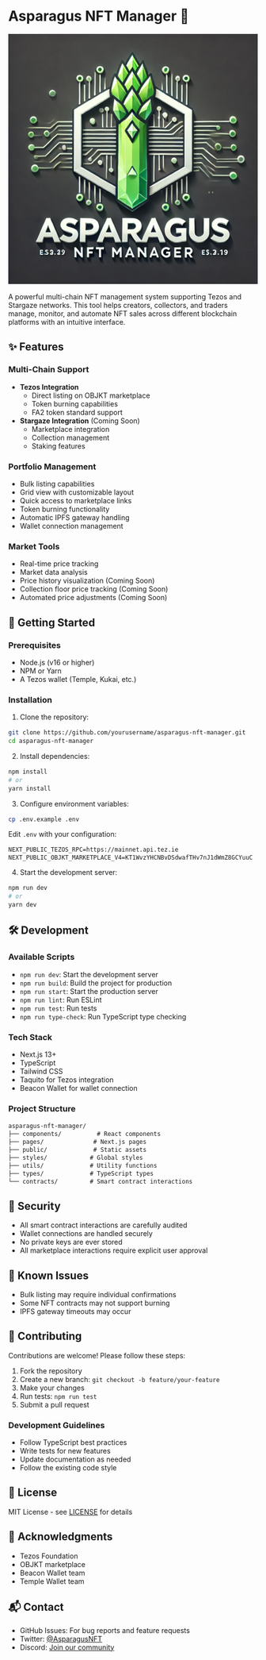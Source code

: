 # Asparagus NFT Manager 🥬

![Asparagus NFT Manager Logo](8755e0a2-1782-4b48-bb92-801b887cfab1.webp)

A powerful multi-chain NFT management system supporting Tezos and Stargaze networks. This tool helps creators, collectors, and traders manage, monitor, and automate NFT sales across different blockchain platforms with an intuitive interface.

## ✨ Features

### Multi-Chain Support
- **Tezos Integration** 
  - Direct listing on OBJKT marketplace
  - Token burning capabilities
  - FA2 token standard support
- **Stargaze Integration** (Coming Soon)
  - Marketplace integration
  - Collection management
  - Staking features

### Portfolio Management
- Bulk listing capabilities
- Grid view with customizable layout
- Quick access to marketplace links
- Token burning functionality
- Automatic IPFS gateway handling
- Wallet connection management

### Market Tools
- Real-time price tracking
- Market data analysis
- Price history visualization (Coming Soon)
- Collection floor price tracking (Coming Soon)
- Automated price adjustments (Coming Soon)

## 🚀 Getting Started

### Prerequisites
- Node.js (v16 or higher)
- NPM or Yarn
- A Tezos wallet (Temple, Kukai, etc.)

### Installation

1. Clone the repository:
```bash
git clone https://github.com/yourusername/asparagus-nft-manager.git
cd asparagus-nft-manager
```

2. Install dependencies:
```bash
npm install
# or
yarn install
```

3. Configure environment variables:
```bash
cp .env.example .env
```

Edit `.env` with your configuration:
```env
NEXT_PUBLIC_TEZOS_RPC=https://mainnet.api.tez.ie
NEXT_PUBLIC_OBJKT_MARKETPLACE_V4=KT1WvzYHCNBvDSdwafTHv7nJ1dWmZ8GCYuuC
```

4. Start the development server:
```bash
npm run dev
# or
yarn dev
```

## 🛠 Development

### Available Scripts

- `npm run dev`: Start the development server
- `npm run build`: Build the project for production
- `npm run start`: Start the production server
- `npm run lint`: Run ESLint
- `npm run test`: Run tests
- `npm run type-check`: Run TypeScript type checking

### Tech Stack

- Next.js 13+
- TypeScript
- Tailwind CSS
- Taquito for Tezos integration
- Beacon Wallet for wallet connection

### Project Structure

```
asparagus-nft-manager/
├── components/          # React components
├── pages/              # Next.js pages
├── public/             # Static assets
├── styles/            # Global styles
├── utils/             # Utility functions
├── types/             # TypeScript types
└── contracts/         # Smart contract interactions
```

## 🔐 Security

- All smart contract interactions are carefully audited
- Wallet connections are handled securely
- No private keys are ever stored
- All marketplace interactions require explicit user approval

## 🐛 Known Issues

- Bulk listing may require individual confirmations
- Some NFT contracts may not support burning
- IPFS gateway timeouts may occur

## 🤝 Contributing

Contributions are welcome! Please follow these steps:

1. Fork the repository
2. Create a new branch: `git checkout -b feature/your-feature`
3. Make your changes
4. Run tests: `npm run test`
5. Submit a pull request

### Development Guidelines

- Follow TypeScript best practices
- Write tests for new features
- Update documentation as needed
- Follow the existing code style

## 📄 License

MIT License - see [LICENSE](LICENSE) for details

## 🙏 Acknowledgments

- Tezos Foundation
- OBJKT marketplace
- Beacon Wallet team
- Temple Wallet team

## 📬 Contact

- GitHub Issues: For bug reports and feature requests
- Twitter: [@AsparagusNFT](https://twitter.com/AsparagusNFT)
- Discord: [Join our community](https://discord.gg/asparagus)